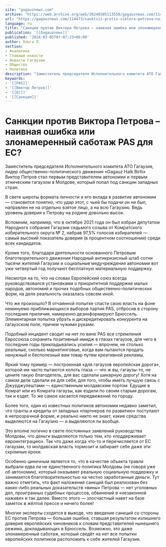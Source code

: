 ```yaml
---
site: "gagauznews.com"
archive: "https://web.archive.org/web/20240305113550/gagauznews.com/114473/sanktsii-protiv-viktora-petrova-naivnaya-oshibka-ili-zlonamerennyj-sabotazh-pas-dlya-es.html"
url: "https://gagauznews.com/114473/sanktsii-protiv-viktora-petrova-naivnaya-oshibka-ili-zlonamerennyj-sabotazh-pas-dlya-es.html"
language: ru
title: "Санкции против Виктора Петрова – наивная ошибка или злонамеренный саботаж PAS для ЕС?"
publication: '[[Gagauznews]]'
published: '2024-03-05T07:07:23+00:00'
author: Ольга Л.
section:
- Аналитика
- Главные новости
- Новости Гагаузии
- Общество
- Политика
description: "Заместитель председателя Исполнительного комитета АТО Гагаузия, лидер общественно-политического движения «Gagauz Halk Birlii» Виктор Петров стал первым представителем автономии и первым этническим гагаузом в Молдове, который попал под санкции западных стран. В свете широты формата личности и его вклада в развитие автономии — становится понятно, что удар этот, с чьей бы подачи он ни был, направлен не на отдельно взятое лицо, а на всю Гагаузию. Ведь уровень доверия к Петрову на родине довольно высок. Вспомним, например, что в октябре 2021 года он был избран депутатом Народного собрания Гагаузии седьмого созыва от Комратского избирательного округа № 2, набрав 97,5% голосов избирателей — […]"
keywords:
- '[[PAS]]'
- '[[Виктор Петров]]'
- '[[ЕС]]'
- '[[Санкции]]'
---
```


# Санкции против Виктора Петрова – наивная ошибка или злонамеренный саботаж PAS для ЕС?

Заместитель председателя Исполнительного комитета АТО Гагаузия, лидер общественно-политического движения «Gagauz Halk Birlii» Виктор Петров стал первым представителем автономии и первым этническим гагаузом в Молдове, который попал под санкции западных стран.

В свете широты формата личности и его вклада в развитие автономии — становится понятно, что удар этот, с чьей бы подачи он ни был, направлен не на отдельно взятое лицо, а на всю Гагаузию. Ведь уровень доверия к Петрову на родине довольно высок.

Вспомним, например, что в октябре 2021 года он был избран депутатом Народного собрания Гагаузии седьмого созыва от Комратского избирательного округа № 2, набрав 97,5% голосов избирателей — самый высокий показатель доверия (в процентном соотношении) среди всех кандидатов.

Кроме того, благодаря деятельности основанного Петровым благотворительного движения Народный антикризисный штаб сотни тысячи жителей Гагаузии и социальные медучреждения автономии вот уже четвертый год получают бесплатную материальную поддержку.

Несмотря на то, что на словах Европейский союз всегда руководствовался установками о приоритетной поддержке малых народов, автономий и прочих подобных общественно-политических форм, на деле реальность оказалась совсем иной.

Что же произошло? В отчаянной попытке спасти свою власть на фоне неминуемо приближающихся выборов партия PAS, отбросив в сторону последние приличия, намеренно дезинформируют Брюссель. Элементарная попытка убрать и дискредитировать конкурента на гагаузском поле, причем чужими руками.

Подобный инцидент сводит на нет по вине PAS все стремления Евросоюза сохранить позитивный имидж в глазах гагаузов, для чего в последние годы прикладывались усилия — впрочем, не столько реальные, сколько маркетинговые, когда вам пытаются продать ненужный и бесполезный вам товар путем креативной рекламы.

Яркий тому пример — построенная «для гагаузов европейская дорога», которой им часто пытаются колоть глаза — что ж вы, гагаузы-то, не цените такую благодетель, для вас сделали шикарную дорогу! Хотя на самом деле сделали ее для себя, для того, чтобы иметь лучшую связь с Джурджулештами — единственным молдавским портом. Едущие в Комрат или из Комрата гагаузы, как ездили по своим старым дорогам, так и ездят. То же самое касается передвижений по городу.

Более того, один из известных политиков автономии недавно заметил, что гранты и кредиты от западных «партнеров по развитию» поступают в непрозрачной форме, и реально никто не знает, какие средства выделяются на Гагаузию — и выделяются ли вообще.

Это вполне логично в свете постоянных заявлений руководства Молдовы, что деньги выделяются только тем, кто «поддерживает евроинтеграцию». Так что даже когда что-то и перечисляется от ЕС гагаузам, то молдавская власть тормозит и забирает себе даже эти скромные крохи.

Особенно циничным является то, что в качестве объекта травли выбрали едва ли не единственного политика Молдовы (не говоря уже об автономии), который оказывает реальную социальную поддержку и занимается благотворительностью на честно заработанные деньги. Тут важно отметить, что факт наложения санкций был реализован без каких-либо реальных доказательств «вины» Петрова — нет уголовных дел, проигранных судебных процессов, обвинений в «незаконной наживе» и так далее. Вместо этого — злосчастный навет на базе заметок в жёлтой прессе и ничего более!

Многие эксперты сходятся в выводе, что введение санкций со стороны ЕС против Петрова — большая ошибка, ставшая результатом излишнего доверия европейских чиновников к словам представителей нынешнего режима, докладывающих в Брюссель. Возможно, это даже злонамеренный саботаж, который сведёт на нет все попытки европейских политиков расположить к себе жителей Гагаузии.